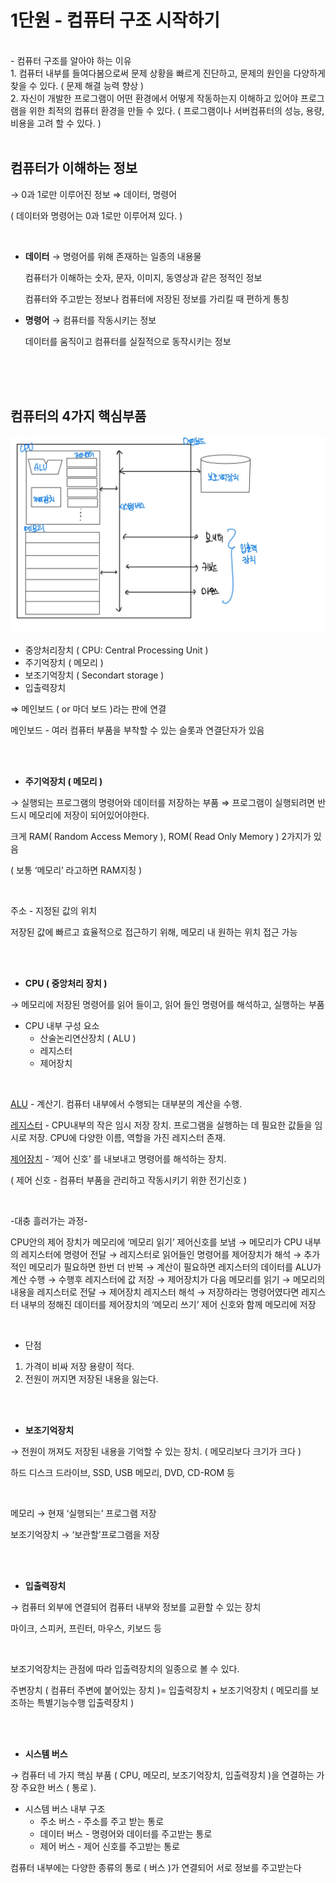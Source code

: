 # 1단원 - 컴퓨터 구조 시작하기
<br>
- 컴퓨터 구조를 알아야 하는 이유 <br>
1. 컴퓨터 내부를 들여다봄으로써 문제 상황을 빠르게 진단하고, 문제의 원인을 다양하게 찾을 수 있다. ( 문제 해결 능력 향상 ) <br>
2. 자신이 개발한 프로그램이 어떤 환경에서 어떻게 작동하는지 이해하고 있어야 프로그램을 위한 최적의 컴퓨터 환경을 만들 수 있다. ( 프로그램이나 서버컴퓨터의 성능, 용량, 비용을 고려 할 수 있다. ) 

<br>
<br>

## 컴퓨터가 이해하는 정보

→ 0과 1로만 이루어진 정보 ⇒ 데이터, 명령어

( 데이터와 명령어는 0과 1로만 이루어져 있다. )

<br>

- **데이터** → 명령어를 위해 존재하는 일종의 내용물
    
    컴퓨터가 이해하는 숫자, 문자, 이미지, 동영상과 같은 정적인 정보
    
    컴퓨터와 주고받는 정보나 컴퓨터에 저장된 정보를 가리킬 때 편하게 통칭
    

- **명령어** → 컴퓨터를 작동시키는 정보
    
    데이터를 움직이고 컴퓨터를 실질적으로 동작시키는 정보
    
<br>
<br>
<br>

## 컴퓨터의 4가지 핵심부품

![1단원 - 컴퓨터 핵심부품](./1%EB%8B%A8%EC%9B%90%20-%20%EC%BB%B4%ED%93%A8%ED%84%B0%20%ED%95%B5%EC%8B%AC%EB%B6%80%ED%92%88.png)

- 중앙처리장치 ( CPU: Central Processing Unit )
- 주기억장치 ( 메모리 )
- 보조기억장치 ( Secondart storage )
- 입출력장치

⇒ 메인보드 ( or 마더 보드 )라는 판에 연결

메인보드 - 여러 컴퓨터 부품을 부착할 수 있는 슬롯과 연결단자가 있음

<br>
<br>

- **주기억장치 ( 메모리 )**

→ 실행되는 프로그램의 명령어와 데이터를 저장하는 부품 ⇒ 프로그램이 실행되려면 반드시 메모리에 저장이 되어있어야한다. 

크게 RAM( Random Access Memory ), ROM( Read Only Memory ) 2가지가 있음

( 보통 ‘메모리’ 라고하면  RAM지칭 )

<br>

주소 - 지정된 값의 위치

저장된 값에 빠르고 효율적으로 접근하기 위해, 메모리 내 원하는 위치 접근 가능

<br>
<br>

- **CPU ( 중앙처리 장치 )**

→ 메모리에 저장된 명령어를 읽어 들이고, 읽어 들인 명령어를 해석하고, 실행하는 부품

- CPU 내부 구성 요소
    - 산술논리연산장치 ( ALU )
    - 레지스터
    - 제어장치

<br>

<u>ALU</u> - 계산기. 컴퓨터 내부에서 수행되는 대부분의 계산을 수행.

<u>레지스터</u> - CPU내부의 작은 임시 저장 장치. 프로그램을 실행하는 데 필요한 값들을 임시로 저장. CPU에 다양한 이름, 역할을 가진 레지스터 존재.

<u>제어장치</u> - ‘제어 신호’ 를 내보내고 명령어를 해석하는 장치. 

( 제어 신호 - 컴퓨터 부품을 관리하고 작동시키기 위한 전기신호 )

<br>

-대충 흘러가는 과정-

CPU안의 제어 장치가 메모리에 ‘메모리 읽기’ 제어신호를 보냄 → 메모리가 CPU 내부의 레지스터에 명령어 전달 → 레지스터로 읽어들인 명령어를 제어장치가 해석 → 추가적인 메모리가 필요하면 한번 더 반복 → 계산이 필요하면 레지스터의 데이터를 ALU가 계산 수행 → 수행후 레지스터에 값 저장 → 제어장치가 다음 메모리를 읽기 → 메모리의 내용을 레지스터로 전달 → 제어장치 레지스터 해석 → 저장하라는 명령어였다면 레지스터 내부의 정해진 데이터를 제어장치의 ‘메모리 쓰기’ 제어 신호와 함께 메모리에 저장

<br>

- 단점
1. 가격이 비싸 저장 용량이 적다.
2. 전원이 꺼지면 저장된 내용을 잃는다.

<br>
<br>

- **보조기억장치**

→ 전원이 꺼져도 저장된 내용을 기억할 수 있는 장치. ( 메모리보다 크기가 크다 )

하드 디스크 드라이브, SSD, USB 메모리, DVD, CD-ROM 등

<br>

메모리 → 현재 ‘실행되는’ 프로그램 저장

보조기억장치 → ‘보관할’프로그램을 저장

<br>
<br>

- **입출력장치**

→ 컴퓨터 외부에 연결되어 컴퓨터 내부와 정보를 교환할 수 있는 장치

마이크, 스피커, 프린터, 마우스, 키보드 등

<br>

보조기억장치는 관점에 따라 입출력장치의 일종으로 볼 수 있다.

주변장치 ( 컴퓨터 주변에 붙어있는 장치 )= 입출력장치 + 보조기억장치 ( 메모리를 보조하는 특별기능수행 입출력장치 )

<br>
<br>

- **시스템 버스**

→ 컴퓨터 네 가지 핵심 부품 ( CPU, 메모리, 보조기억장치, 입출력장치 )을 연결하는 가장 주요한 버스 ( 통로 ).

- 시스템 버스 내부 구조
    - 주소 버스 - 주소를 주고 받는 통로
    - 데이터 버스 - 명령어와 데이터를 주고받는 통로
    - 제어 버스 - 제어 신호를 주고받는 통로

컴퓨터 내부에는 다양한 종류의 통로 ( 버스 )가 연결되어 서로 정보를 주고받는다